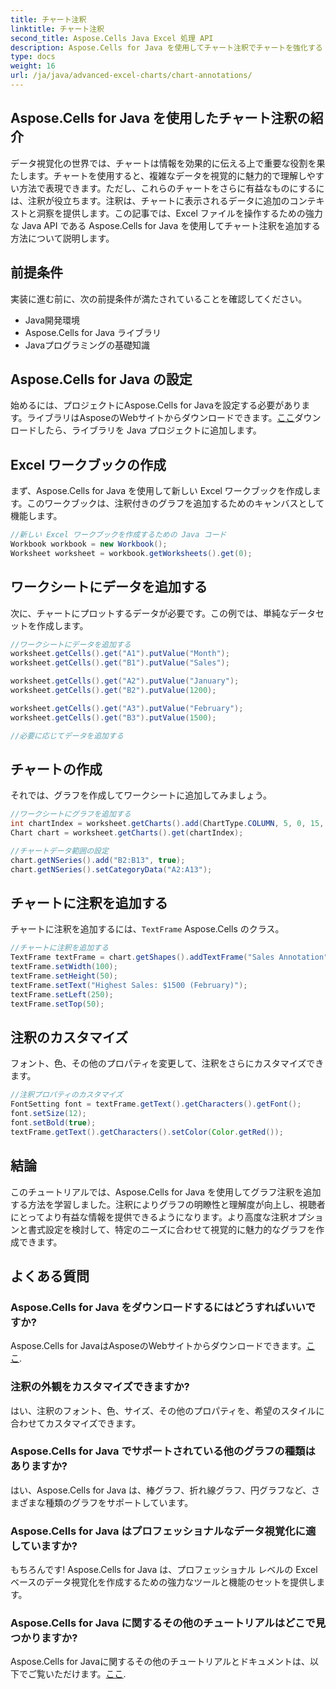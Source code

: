 ```yaml
---
title: チャート注釈
linktitle: チャート注釈
second_title: Aspose.Cells Java Excel 処理 API
description: Aspose.Cells for Java を使用してチャート注釈でチャートを強化する - ステップバイステップ ガイド。有益なデータ視覚化のために注釈を追加する方法を学びます。
type: docs
weight: 16
url: /ja/java/advanced-excel-charts/chart-annotations/
---
```


## Aspose.Cells for Java を使用したチャート注釈の紹介

データ視覚化の世界では、チャートは情報を効果的に伝える上で重要な役割を果たします。チャートを使用すると、複雑なデータを視覚的に魅力的で理解しやすい方法で表現できます。ただし、これらのチャートをさらに有益なものにするには、注釈が役立ちます。注釈は、チャートに表示されるデータに追加のコンテキストと洞察を提供します。この記事では、Excel ファイルを操作するための強力な Java API である Aspose.Cells for Java を使用してチャート注釈を追加する方法について説明します。

## 前提条件

実装に進む前に、次の前提条件が満たされていることを確認してください。

- Java開発環境
- Aspose.Cells for Java ライブラリ
- Javaプログラミングの基礎知識

## Aspose.Cells for Java の設定

始めるには、プロジェクトにAspose.Cells for Javaを設定する必要があります。ライブラリはAsposeのWebサイトからダウンロードできます。[ここ](https://releases.aspose.com/cells/java/)ダウンロードしたら、ライブラリを Java プロジェクトに追加します。

## Excel ワークブックの作成

まず、Aspose.Cells for Java を使用して新しい Excel ワークブックを作成します。このワークブックは、注釈付きのグラフを追加するためのキャンバスとして機能します。

```java
//新しい Excel ワークブックを作成するための Java コード
Workbook workbook = new Workbook();
Worksheet worksheet = workbook.getWorksheets().get(0);
```

## ワークシートにデータを追加する

次に、チャートにプロットするデータが必要です。この例では、単純なデータセットを作成します。

```java
//ワークシートにデータを追加する
worksheet.getCells().get("A1").putValue("Month");
worksheet.getCells().get("B1").putValue("Sales");

worksheet.getCells().get("A2").putValue("January");
worksheet.getCells().get("B2").putValue(1200);

worksheet.getCells().get("A3").putValue("February");
worksheet.getCells().get("B3").putValue(1500);

//必要に応じてデータを追加する
```

## チャートの作成

それでは、グラフを作成してワークシートに追加してみましょう。

```java
//ワークシートにグラフを追加する
int chartIndex = worksheet.getCharts().add(ChartType.COLUMN, 5, 0, 15, 5);
Chart chart = worksheet.getCharts().get(chartIndex);

//チャートデータ範囲の設定
chart.getNSeries().add("B2:B13", true);
chart.getNSeries().setCategoryData("A2:A13");
```

## チャートに注釈を追加する

チャートに注釈を追加するには、`TextFrame` Aspose.Cells のクラス。

```java
//チャートに注釈を追加する
TextFrame textFrame = chart.getShapes().addTextFrame("Sales Annotation");
textFrame.setWidth(100);
textFrame.setHeight(50);
textFrame.setText("Highest Sales: $1500 (February)");
textFrame.setLeft(250);
textFrame.setTop(50);
```

## 注釈のカスタマイズ

フォント、色、その他のプロパティを変更して、注釈をさらにカスタマイズできます。

```java
//注釈プロパティのカスタマイズ
FontSetting font = textFrame.getText().getCharacters().getFont();
font.setSize(12);
font.setBold(true);
textFrame.getText().getCharacters().setColor(Color.getRed());
```

## 結論

このチュートリアルでは、Aspose.Cells for Java を使用してグラフ注釈を追加する方法を学習しました。注釈によりグラフの明瞭性と理解度が向上し、視聴者にとってより有益な情報を提供できるようになります。より高度な注釈オプションと書式設定を検討して、特定のニーズに合わせて視覚的に魅力的なグラフを作成できます。

## よくある質問

### Aspose.Cells for Java をダウンロードするにはどうすればいいですか?

 Aspose.Cells for JavaはAsposeのWebサイトからダウンロードできます。[ここ](https://releases.aspose.com/cells/java/).

### 注釈の外観をカスタマイズできますか?

はい、注釈のフォント、色、サイズ、その他のプロパティを、希望のスタイルに合わせてカスタマイズできます。

### Aspose.Cells for Java でサポートされている他のグラフの種類はありますか?

はい、Aspose.Cells for Java は、棒グラフ、折れ線グラフ、円グラフなど、さまざまな種類のグラフをサポートしています。

### Aspose.Cells for Java はプロフェッショナルなデータ視覚化に適していますか?

もちろんです! Aspose.Cells for Java は、プロフェッショナル レベルの Excel ベースのデータ視覚化を作成するための強力なツールと機能のセットを提供します。

### Aspose.Cells for Java に関するその他のチュートリアルはどこで見つかりますか?

 Aspose.Cells for Javaに関するその他のチュートリアルとドキュメントは、以下でご覧いただけます。[ここ](https://reference.aspose.com/cells/java/).